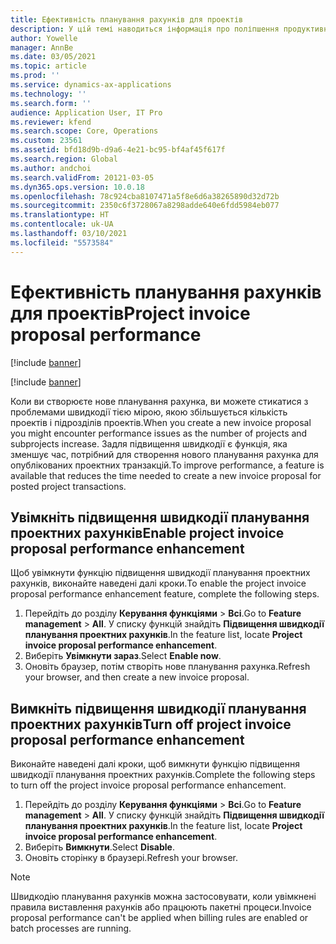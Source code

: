 ```yaml
---
title: Ефективність планування рахунків для проектів
description: У цій темі наводиться інформація про поліпшення продуктивності планування проектних рахунків.
author: Yowelle
manager: AnnBe
ms.date: 03/05/2021
ms.topic: article
ms.prod: ''
ms.service: dynamics-ax-applications
ms.technology: ''
ms.search.form: ''
audience: Application User, IT Pro
ms.reviewer: kfend
ms.search.scope: Core, Operations
ms.custom: 23561
ms.assetid: bfd18d9b-d9a6-4e21-bc95-bf4af45f617f
ms.search.region: Global
ms.author: andchoi
ms.search.validFrom: 20121-03-05
ms.dyn365.ops.version: 10.0.18
ms.openlocfilehash: 78c924cba8107471a5f8e6d6a38265890d32d72b
ms.sourcegitcommit: 2350c6f3728067a8298adde640e6fdd5984eb077
ms.translationtype: HT
ms.contentlocale: uk-UA
ms.lasthandoff: 03/10/2021
ms.locfileid: "5573584"
---
```

# <a name="project-invoice-proposal-performance"></a><span data-ttu-id="eff52-103">Ефективність планування рахунків для проектів</span><span class="sxs-lookup"><span data-stu-id="eff52-103">Project invoice proposal performance</span></span>

[!include [banner](../includes/banner.md)]

[!include [banner](../includes/preview-banner.md)]

<span data-ttu-id="eff52-104">Коли ви створюєте нове планування рахунка, ви можете стикатися з проблемами швидкодії тією мірою, якою збільшується кількість проектів і підрозділів проектів.</span><span class="sxs-lookup"><span data-stu-id="eff52-104">When you create a new invoice proposal you might encounter performance issues as the number of projects and subprojects increase.</span></span> <span data-ttu-id="eff52-105">Задля підвищення швидкодії є функція, яка зменшує час, потрібний для створення нового планування рахунка для опублікованих проектних транзакцій.</span><span class="sxs-lookup"><span data-stu-id="eff52-105">To improve performance, a feature is available that reduces the time needed to create a new invoice proposal for posted project transactions.</span></span>

## <a name="enable-project-invoice-proposal-performance-enhancement"></a><span data-ttu-id="eff52-106">Увімкніть підвищення швидкодії планування проектних рахунків</span><span class="sxs-lookup"><span data-stu-id="eff52-106">Enable project invoice proposal performance enhancement</span></span>
<span data-ttu-id="eff52-107">Щоб увімкнути функцію підвищення швидкодії планування проектних рахунків, виконайте наведені далі кроки.</span><span class="sxs-lookup"><span data-stu-id="eff52-107">To enable the project invoice proposal performance enhancement feature, complete the following steps.</span></span>

1.  <span data-ttu-id="eff52-108">Перейдіть до розділу **Керування функціями** > **Всі**.</span><span class="sxs-lookup"><span data-stu-id="eff52-108">Go to **Feature management** > **All**.</span></span> <span data-ttu-id="eff52-109">У списку функцій знайдіть **Підвищення швидкодії планування проектних рахунків**.</span><span class="sxs-lookup"><span data-stu-id="eff52-109">In the feature list, locate **Project invoice proposal performance enhancement**.</span></span>
2.  <span data-ttu-id="eff52-110">Виберіть **Увімкнути зараз**.</span><span class="sxs-lookup"><span data-stu-id="eff52-110">Select **Enable now**.</span></span>
3.  <span data-ttu-id="eff52-111">Оновіть браузер, потім створіть нове планування рахунка.</span><span class="sxs-lookup"><span data-stu-id="eff52-111">Refresh your browser, and then create a new invoice proposal.</span></span>

## <a name="turn-off-project-invoice-proposal-performance-enhancement"></a><span data-ttu-id="eff52-112">Вимкніть підвищення швидкодії планування проектних рахунків</span><span class="sxs-lookup"><span data-stu-id="eff52-112">Turn off project invoice proposal performance enhancement</span></span>
<span data-ttu-id="eff52-113">Виконайте наведені далі кроки, щоб вимкнути функцію підвищення швидкодії планування проектних рахунків.</span><span class="sxs-lookup"><span data-stu-id="eff52-113">Complete the following steps to turn off the project invoice proposal performance enhancement.</span></span>

1.  <span data-ttu-id="eff52-114">Перейдіть до розділу **Керування функціями** > **Всі**.</span><span class="sxs-lookup"><span data-stu-id="eff52-114">Go to **Feature management** > **All**.</span></span> <span data-ttu-id="eff52-115">У списку функцій знайдіть **Підвищення швидкодії планування проектних рахунків**.</span><span class="sxs-lookup"><span data-stu-id="eff52-115">In the feature list, locate **Project invoice proposal performance enhancement**.</span></span>
2.  <span data-ttu-id="eff52-116">Виберіть **Вимкнути**.</span><span class="sxs-lookup"><span data-stu-id="eff52-116">Select **Disable**.</span></span>
3.  <span data-ttu-id="eff52-117">Оновіть сторінку в браузері.</span><span class="sxs-lookup"><span data-stu-id="eff52-117">Refresh your browser.</span></span>

> [!NOTE]
> <span data-ttu-id="eff52-118">Швидкодію планування рахунків можна застосовувати, коли увімкнені правила виставлення рахунків або працюють пакетні процеси.</span><span class="sxs-lookup"><span data-stu-id="eff52-118">Invoice proposal performance can't be applied when billing rules are enabled or batch processes are running.</span></span>
